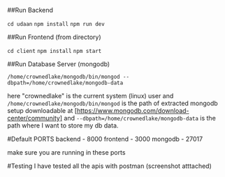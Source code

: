 ##Run Backend

`cd udaan`
`npm install`
`npm run dev`

##Run Frontend (from directory)

`cd client`
`npm install`
`npm start`

##Run Database Server (mongodb)

`/home/crownedlake/mongodb/bin/mongod --dbpath=/home/crownedlake/mongodb-data`

here "crownedlake" is the current system (linux) user and `/home/crownedlake/mongodb/bin/mongod` is the path of extracted mongodb setup downloadable at [https://www.mongodb.com/download-center/community] and 
 `--dbpath=/home/crownedlake/mongodb-data` is the path where I want to store my db data.

 #Default PORTS
 backend - 8000
 frontend - 3000
 mongodb - 27017
 
 make sure you are running in these ports 

 #Testing
 I have tested all the apis with postman (screenshot atttached)
